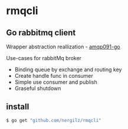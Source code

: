 # rmqcli
## Go rabbitmq client

Wrapper abstraction reallization - [amqp091-go](https://github.com/rabbitmq/amqp091-go)

Use-cases for rabbitMq broker
* Binding queue by exchange and routing key
* Create handle func in consumer 
* Simple use consumer and publish 
* Graseful shutdown

## install
```bash
$ go get "github.com/nergilz/rmqcli"
```

